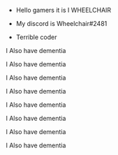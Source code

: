 - Hello gamers it is I WHEELCHAIR

- My discord is Wheelchair#2481

- Terrible coder

I Also have dementia

I Also have dementia 

I Also have dementia 

I Also have dementia 

I Also have dementia 

I Also have dementia 

I Also have dementia 

I Also have dementia 
